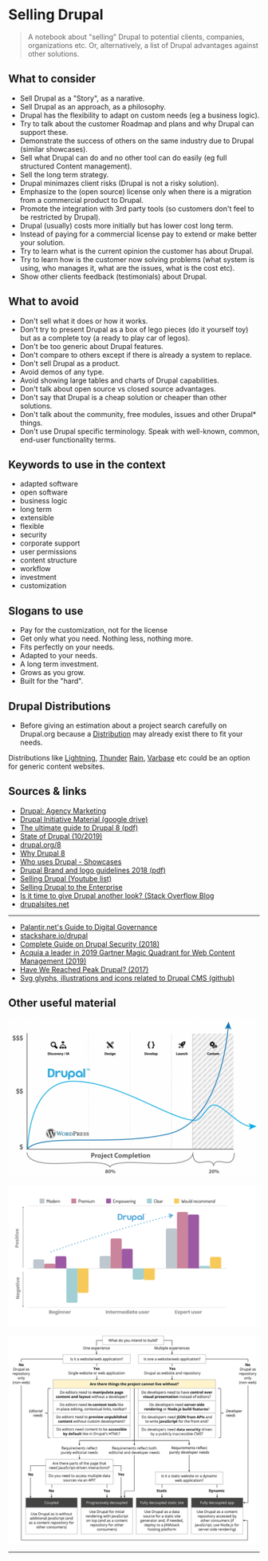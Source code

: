 # Selling Drupal

> A notebook about "selling" Drupal to potential clients, companies, organizations etc. Or, alternatively, a list of Drupal advantages against other solutions.

## What to consider

- Sell Drupal as a "Story", as a narative.
- Sell Drupal as an approach, as a philosophy.
- Drupal has the flexibility to adapt on custom needs (eg a business logic).
- Try to talk about the customer Roadmap and plans and why Drupal can support these.
- Demonstrate the success of others on the same industry due to Drupal (similar showcases).
- Sell what Drupal can do and no other tool can do easily (eg full structured Content management).
- Sell the long term strategy.
- Drupal minimazes client risks (Drupal is not a risky solution).
- Emphasize to the (open source) license only when there is a migration from a commercial product to Drupal.
- Promote the integration with 3rd party tools (so customers don't feel to be restricted by Drupal).
- Drupal (usually) costs more initially but has lower cost long term.
- Instead of paying for a commercial license pay to extend or make better your solution.
- Try to learn what is the current opinion the customer has about Drupal.
- Try to learn how is the customer now solving problems (what system is using, who manages it, what are the issues, what is the cost etc).
- Show other clients feedback (testimonials) about Drupal.

## What to avoid

- Don't sell what it does or how it works.
- Don't try to present Drupal as a box of lego pieces (do it yourself toy) but as a complete toy (a ready to play car of legos).
- Don't be too generic about Drupal features.
- Don't compare to others except if there is already a system to replace.
- Don't sell Drupal as a product.
- Avoid demos of any type.
- Avoid showing large tables and charts of Drupal capabilities.
- Don't talk about open source vs closed source advantages.
- Don't say that Drupal is a cheap solution or cheaper than other solutions.
- Don't talk about the community, free modules, issues and other Drupal\* things.
- Don't use Drupal specific terminology. Speak with well-known, common, end-user functionality terms.

## Keywords to use in the context

- adapted software
- open software
- business logic
- long term
- extensible
- flexible
- security
- corporate support
- user permissions
- content structure
- workflow
- investment
- customization

## Slogans to use

- Pay for the customization, not for the license
- Get only what you need. Nothing less, nothing more.
- Fits perfectly on your needs.
- Adapted to your needs.
- A long term investment.
- Grows as you grow.
- Built for the "hard".

## Drupal Distributions

- Before giving an estimation about a project search carefully on Drupal.org because a [Distribution](https://www.drupal.org/project/project_distribution) may already exist there to fit your needs.

Distributions like [Lightning](https://www.drupal.org/project/lightning), [Thunder](https://www.drupal.org/project/thunder) [Rain](https://www.drupal.org/project/rain), [Varbase](https://www.drupal.org/project/varbase) etc could be an option for generic content websites.

## Sources & links

- [Drupal: Agency Marketing](https://www.drupal.org/community/agency-marketing)
- [Drupal Initiative Material (google drive)](https://drive.google.com/drive/folders/1ZkRt80-XuEmAIka_w3SLv8stc4zlaFwG)
- [The ultimate guide to Drupal 8 (pdf)](https://www.acquia.com/sites/acquia.com/files/documents/2019-05/UltimateGuideToDrupal_8.7.pdf)
- [State of Drupal (10/2019)](https://dri.es/state-of-drupal-presentation-october-2019)
- [drupal.org/8](https://www.drupal.org/8)
- [Why Drupal 8](https://www.drupal.com/why-drupal-8)
- [Who uses Drupal - Showcases](https://www.drupal.com/showcases)
- [Drupal Brand and logo guidelines 2018 (pdf)](https://drive.google.com/file/d/1sgVB1xOeLxnBNfuke73W86f1zrztttGQ/view)
- [Selling Drupal (Youtube list)](https://www.youtube.com/playlist?list=PLu2UqJVurcrveBrIuRUvQPLld2Spg_Hzg)
- [Selling Drupal to the Enterprise](https://vimeo.com/55590561)
- [Is it time to give Drupal another look? (Stack Overflow Blog](https://stackoverflow.blog/2020/06/23/is-it-time-to-give-drupal-another-look)
- [drupalsites.net](https://drupalsites.net)

---

- [Palantir.net's Guide to Digital Governance](https://www.palantir.net/node/731)
- [stackshare.io/drupal](https://stackshare.io/drupal)
- [Complete Guide on Drupal Security (2018)](https://www.keycdn.com/blog/drupal-security)
- [Acquia a leader in 2019 Gartner Magic Quadrant for Web Content Management (2019)](https://dri.es/acquia-a-leader-in-2019-gartner-magic-quadrant-for-web-content-management)
- [Have We Reached Peak Drupal? (2017)](https://www.previousnext.com.au/blog/have-we-reached-peak-drupal)
- [Svg glyphs, illustrations and icons related to Drupal CMS (github)](https://github.com/theodorosploumis/drupal-glyphs)

## Other useful material

![](drupal_vs_wp.jpeg)

![](curve_roles.png)

![](decouple_drupal.png)

---
